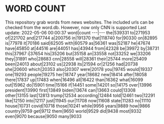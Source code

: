 # WORD COUNT
This repository grab words from news websites. The included urls can be checked from the word.db.
However, now only CNN is supported
Last update: 2022-05-06 00:00:37
word|count
---|---
the|539331
to|271953
of|221702
and|217744
a|200756
in|191370
that|118740
for|90330
on|82895
is|77978
it|70186
said|62505
with|60579
as|56361
was|52187
he|47674
have|45850
at|44516
are|44051
has|43944
from|42328
be|39972
by|38731
this|37967
i|37654
his|35206
but|35158
an|33558
not|33252
we|33206
they|31891
who|28683
cnn|28558
will|28361
their|25744
more|25409
been|24013
about|23102
us|22938
its|21594
or|21256
had|20738
she|20600
which|20353
also|20307
were|20178
you|19745
would|19337
one|19293
people|19275
her|18747
year|18682
new|18414
after|18058
there|17837
up|17483
when|16496
all|16422
than|16362
what|16099
out|15962
do|15901
time|15166
if|14451
some|14201
so|14175
over|13996
president|13990
first|13849
biden|13674
can|13663
could|13308
other|13155
last|12813
trump|12534
according|12484
told|12461
two|12291
like|12150
into|12117
just|11945
our|11708
now|11608
state|11283
no|11110
house|10731
covid|10718
those|10241
while|9956
years|9889
how|9866
country|9759
get|9712
them|9650
world|9529
did|9438
most|9332
even|9070
because|9050
many|9033

